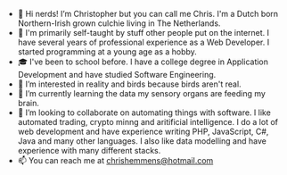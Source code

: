 - 👋 Hi nerds! I’m Christopher but you can call me Chris. I'm a Dutch born Northern-Irish grown culchie living in The Netherlands.
- 📑 I'm primarily self-taught by stuff other people put on the internet. I have several years of professional experience as a Web Developer. I started programming at a young age as a hobby.
- 🎓 I've been to school before. I have a college degree in Application Development and have studied Software Engineering.
- 👀 I’m interested in reality and birds because birds aren't real.
- 🌱 I’m currently learning the data my sensory organs are feeding my brain.
- 💞️ I’m looking to collaborate on automating things with software. I like automated trading, crypto minng and aritificial intelligence. I do a lot of web development and have experience writing PHP, JavaScript, C#, Java and many other languages. I also like data modelling and have experience with many different stacks.
- 📫 You can reach me at chrishemmens@hotmail.com
